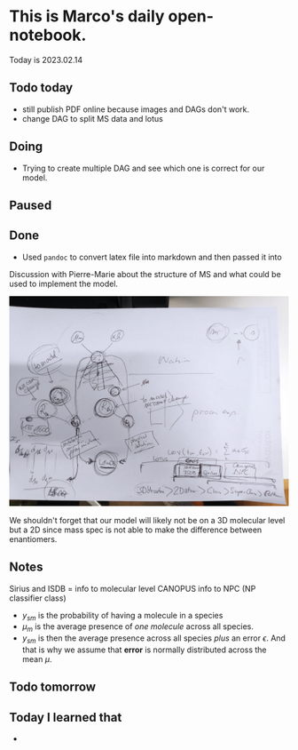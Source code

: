 # This is Marco's daily open-notebook.

Today is 2023.02.14

## Todo today
* still publish PDF online because images and DAGs don't work.
* change DAG to split MS data and lotus

###
###

## Doing
* Trying to create multiple DAG and see which one is correct for our model.

## Paused

## Done
* Used `pandoc` to convert latex file into markdown and then passed it into 

Discussion with Pierre-Marie about the structure of MS and what could be used to implement the model. 

![image](assets/images/2023-02-14-15-17-40.jpg)

We shouldn't forget that our model will likely not be on a 3D molecular level but a 2D since mass spec is not able to make the difference between enantiomers. 
 
## Notes
Sirius and ISDB = info to molecular level 
CANOPUS info to NPC (NP classifier class)

* $y_{sm}$ is the probability of having a molecule in a species
* $\mu_{m}$ is the average presence of *one molecule* across all species. 
* $y_{sm}$ is then the average presence across all species *plus* an error $\epsilon$. And that is why we assume that **error** is normally distributed across the mean $\mu$.
## Todo tomorrow

###
###
###


## Today I learned that

- 